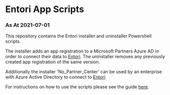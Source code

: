 # Entori App Scripts
### As At 2021-07-01

This repository contains the Entori installer and uninstaller Powershell scripts.

The installer adds an app registration to a Microsoft Partners Azure AD in order to connect their data to [Entori](https://entori.com/).
The uninstaller removes any previously created app registration of the same version.

Additionally the installer 'No_Partner_Center' can be used by an enterprise with Azure Active Directory to connect to [Entori](https://entori.com/)

For instructions on how to use the scripts please see the guide [here](https://docs.accordo.com/en/articles/3706375-secure-application-setup-using-powershell).